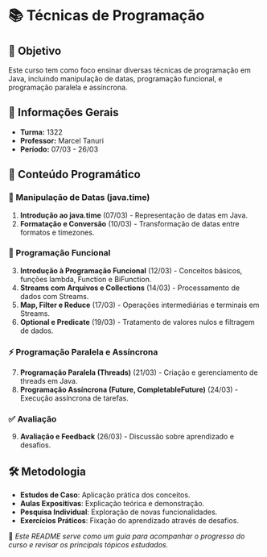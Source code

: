 # 📚 Técnicas de Programação

## 🎯 Objetivo
Este curso tem como foco ensinar diversas técnicas de programação em Java, incluindo manipulação de datas, programação funcional, e programação paralela e assíncrona.

## 🏫 Informações Gerais
- **Turma:** 1322  
- **Professor:** Marcel Tanuri  
- **Período:** 07/03 - 26/03  

## 📌 Conteúdo Programático

### 📆 Manipulação de Datas (java.time)
1. **Introdução ao java.time** (07/03) - Representação de datas em Java.
2. **Formatação e Conversão** (10/03) - Transformação de datas entre formatos e timezones.

### 🔀 Programação Funcional
3. **Introdução à Programação Funcional** (12/03) - Conceitos básicos, funções lambda, Function e BiFunction.
4. **Streams com Arquivos e Collections** (14/03) - Processamento de dados com Streams.
5. **Map, Filter e Reduce** (17/03) - Operações intermediárias e terminais em Streams.
6. **Optional e Predicate** (19/03) - Tratamento de valores nulos e filtragem de dados.

### ⚡ Programação Paralela e Assíncrona
7. **Programação Paralela (Threads)** (21/03) - Criação e gerenciamento de threads em Java.
8. **Programação Assíncrona (Future, CompletableFuture)** (24/03) - Execução assíncrona de tarefas.

### ✅ Avaliação
9. **Avaliação e Feedback** (26/03) - Discussão sobre aprendizado e desafios.

## 🛠 Metodologia
- **Estudos de Caso**: Aplicação prática dos conceitos.
- **Aulas Expositivas**: Explicação teórica e demonstração.
- **Pesquisa Individual**: Exploração de novas funcionalidades.
- **Exercícios Práticos**: Fixação do aprendizado através de desafios.

📖 *Este README serve como um guia para acompanhar o progresso do curso e revisar os principais tópicos estudados.*

